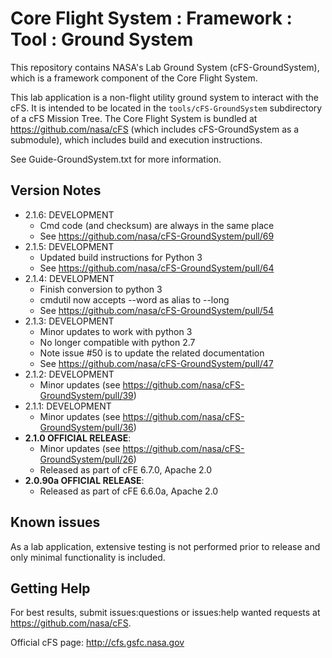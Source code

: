 # Core Flight System : Framework : Tool : Ground System

This repository contains NASA's Lab Ground System (cFS-GroundSystem), which is a framework component of the Core Flight System.

This lab application is a non-flight utility ground system to interact with the cFS. It is intended to be located in the `tools/cFS-GroundSystem` subdirectory of a cFS Mission Tree.  The Core Flight System is bundled at https://github.com/nasa/cFS (which includes cFS-GroundSystem as a submodule), which includes build and execution instructions.

See Guide-GroundSystem.txt for more information.

## Version Notes

- 2.1.6: DEVELOPMENT
  - Cmd code (and checksum) are always in the same place 
  - See https://github.com/nasa/cFS-GroundSystem/pull/69
- 2.1.5: DEVELOPMENT
  - Updated build instructions for Python 3
  - See https://github.com/nasa/cFS-GroundSystem/pull/64
- 2.1.4: DEVELOPMENT
  - Finish conversion to python 3
  - cmdutil now accepts --word as alias to --long
  - See https://github.com/nasa/cFS-GroundSystem/pull/54
- 2.1.3: DEVELOPMENT
  - Minor updates to work with python 3
  - No longer compatible with python 2.7
  - Note issue #50 is to update the related documentation
  - See https://github.com/nasa/cFS-GroundSystem/pull/47
- 2.1.2: DEVELOPMENT
  - Minor updates (see https://github.com/nasa/cFS-GroundSystem/pull/39)
- 2.1.1: DEVELOPMENT
  - Minor updates (see https://github.com/nasa/cFS-GroundSystem/pull/36)
- **2.1.0 OFFICIAL RELEASE**:
  - Minor updates (see https://github.com/nasa/cFS-GroundSystem/pull/26)
  - Released as part of cFE 6.7.0, Apache 2.0
- **2.0.90a OFFICIAL RELEASE**:
  - Released as part of cFE 6.6.0a, Apache 2.0

## Known issues

As a lab application, extensive testing is not performed prior to release and only minimal functionality is included.

## Getting Help

For best results, submit issues:questions or issues:help wanted requests at https://github.com/nasa/cFS.

Official cFS page: http://cfs.gsfc.nasa.gov
